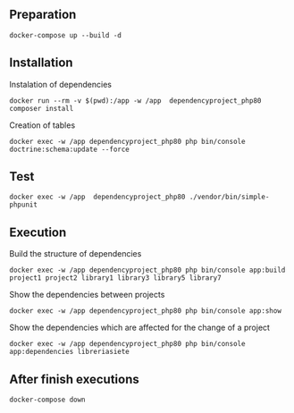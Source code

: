 ## Preparation

```
docker-compose up --build -d
```

## Installation

Instalation of dependencies
```
docker run --rm -v $(pwd):/app -w /app  dependencyproject_php80 composer install
```

Creation of tables
```
docker exec -w /app dependencyproject_php80 php bin/console doctrine:schema:update --force
```

## Test
```
docker exec -w /app  dependencyproject_php80 ./vendor/bin/simple-phpunit
```

## Execution

Build the structure of dependencies
```
docker exec -w /app dependencyproject_php80 php bin/console app:build project1 project2 library1 library3 library5 library7
```

Show the dependencies between projects
```
docker exec -w /app dependencyproject_php80 php bin/console app:show
```

Show the dependencies which are affected for the change of a project
```
docker exec -w /app dependencyproject_php80 php bin/console app:dependencies libreriasiete
```

## After finish executions
```
docker-compose down
```
